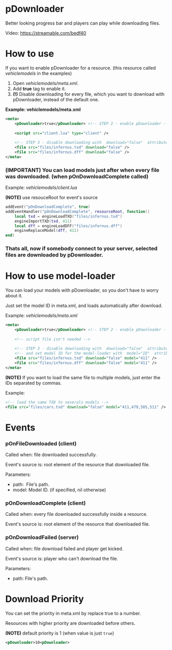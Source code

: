 # pDownloader
Better looking progress bar and players can play while downloading files.

Video: https://streamable.com/bedf40

# How to use
If you want to enable pDownloader for a resource. (this resource called *vehiclemodels* in the examples)
1) Open *vehiclemodels/meta.xml*.
2) Add **<pDownloader>true</pDownloader>** tag to enable it.
3) **(!)** Disable downloading for every file, which you want to download with pDownloader, instead of the default one.

**Example: vehiclemodels/meta.xml**
```xml
<meta>
    <pDownloader>true</pDownloader> <!-- STEP 2 - enable pDownloader -->
    
    <script src="client.lua" type="client" />
    
    <!-- STEP 3 - disable downloading with  download="false"  attribute -->
    <file src="files/infernus.txd" download="false" />
    <file src="files/infernus.dff" download="false" />
</meta>
```

### (IMPORTANT) You can load models just after when every file was downloaded. (when pOnDownloadComplete called)

Example: *vehiclemodels/client.lua*

**(NOTE)** use resouceRoot for event's source
```lua
addEvent("pOnDownloadComplete", true)
addEventHandler("pOnDownloadComplete", resourceRoot, function()
    local txd = engineLoadTXD("files/infernus.txd")
    engineImportTXD(txd, 411)
    local dff = engineLoadDFF("files/infernus.dff")
    engineReplaceModel(dff, 411)
end)
```

### Thats all, now if somebody connect to your server, selected files are downloaded by pDownloader.

# 

# How to use model-loader
You can load your models with pDownloader, so you don't have to worry about it.

Just set the model ID in meta.xml, and loads automatically after download.

Example: *vehiclemodels/meta.xml*
```xml
<meta>
    <pDownloader>true</pDownloader> <!-- STEP 2 - enable pDownloader -->
  
    <!-- script file isn't needed -->
  
    <!-- STEP 3 - disable downloading with  download="false"  attribute -->
    <!-- and set model ID for the model-loader with  model="ID"  attribute-->
    <file src="files/infernus.txd" download="false" model="411" />
    <file src="files/infernus.dff" download="false" model="411" />
</meta>
```
**(NOTE)** If you want to load the same file to multiple models, just enter the IDs separated by commas.

Example:
```xml
<!-- load the same TXD to severals models -->
<file src="files/cars.txd" download="false" model="411,479,585,511" />
```

# Events

### **pOnFileDownloaded** (client)
Called when: file downloaded successfully.

Event's source is: root element of the resource that downloaded file.

Parameters:
- path:  File's path.
- model: Model ID. (if specified, nil otherwise)

### **pOnDownloadComplete** (client)
Called when: every file downloaded successfully inside a resource.

Event's source is: root element of the resource that downloaded file.

### **pOnDownloadFailed** (server)
Called when: file download failed and player get kicked.

Event's source is: player who can't download the file.

Parameters:
- path: File's path.


# Download Priority
You can set the priority in meta.xml by replace true to a number.

Resources with higher priority are downloaded before others.

**(NOTE)** default priority is 1 (when value is just `true`)

```xml
<pDownloader>10<pDownloader>
```
